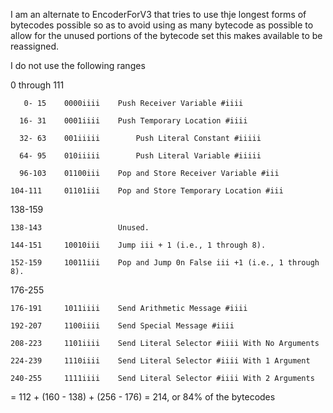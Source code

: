 I am an alternate to EncoderForV3 that tries to use thje longest forms of bytecodes possible so as to avoid using as many bytecode as possible to allow for the unused portions of the bytecode set this makes available to be reassigned.



I do not use the following ranges

0 through 111

	   0- 15 	0000iiii 	Push Receiver Variable #iiii

	  16- 31 	0001iiii 	Push Temporary Location #iiii

	  32- 63 	001iiiii 		Push Literal Constant #iiiii

	  64- 95 	010iiiii 		Push Literal Variable #iiiii

	  96-103 	01100iii 	Pop and Store Receiver Variable #iii

	104-111 	01101iii 	Pop and Store Temporary Location #iii

138-159

	138-143 				Unused.

	144-151 	10010iii 	Jump iii + 1 (i.e., 1 through 8).

	152-159 	10011iii 	Pop and Jump 0n False iii +1 (i.e., 1 through 8).

176-255

	176-191 	1011iiii 	Send Arithmetic Message #iiii

	192-207 	1100iiii 	Send Special Message #iiii

	208-223 	1101iiii 	Send Literal Selector #iiii With No Arguments

	224-239 	1110iiii 	Send Literal Selector #iiii With 1 Argument

	240-255 	1111iiii 	Send Literal Selector #iiii With 2 Arguments

= 112 + (160 - 138) + (256 - 176) =  214, or 84% of the bytecodes